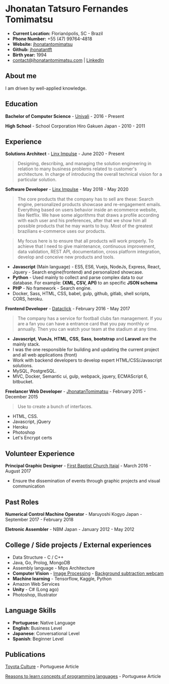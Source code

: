 # Jhonatan Tatsuro Fernandes Tomimatsu

- **Current Location:** Florianópolis, SC - Brazil
- **Phone Number:** +55 (47) 99764-4818
- **Website:** [jhonatantomimatsu](http://jhonatantomimatsu.com)
- **Github:** [jhonatantft](https://github.com/jhonatantft)
- **Birth year:** 1994
- contact@jhonatantomimatsu.com | [LinkedIn](https://www.linkedin.com/in/jhonatantomimatsu/)

## About me
I am driven by well-applied knowledge.

## Education
**Bachelor of Computer Science** - [Univali](https://www.univali.br/) - 2016 - Present

**High School** - School Corporation Hiro Gakuen Japan - 2010 - 2011

## Experience
**Solutions Architect** -  [Linx Impulse](https://www.linx.com.br/transformacao-digital/linx-impulse/) - June 2020 - Present
> Designing, describing, and managing the solution engineering in relation to many business problems related to customer's architecture. In charge of introducing the overall technical vision for a particular solution.

**Software Developer** -  [Linx Impulse](https://www.linx.com.br/transformacao-digital/linx-impulse/) - May 2018 - May 2020
> The core products that the company has to sell are these: Search engine, personalized products showcase and re-engagement emails. Everything based on users behavior inside an ecommerce website, like Netflix. We have some algorithms that draws a profile according with each user and his preferences, after that we show him all possible products that he may wants to buy. Most of the greatest brazilians e-commerce uses our products.

> My focus here is to ensure that all products will work properly. To achieve that I need to give maintenance, continuous improvement, data validation, REST API, documentation, cross platform integration, develop and conceive new products and tools.
- **Javascript** (Main language) - ES5, ES6, Vuejs, NodeJs, Express, React, Jquery - Search engine(frontend) and personalized showcase.
- **Python** - Used mainly to collect and parse complex data to our database. For example: **(XML, CSV, API)** to an specific **JSON schema**
- **PHP** - No framework - Search engine.
- Docker, Sass, HTML, CSS, babel, gulp, github, gitlab, shell scripts, CORS, heroku.

**Frontend Developer** -  [Dataclick](https://dataclick.com.br/) - February 2016 - May 2017
> The company has a service for football clubs fan management. If you are a fan you can have a entrance card that you pay monthly or annually. Then you can watch your team at the stadium at any time.
- **Javascript**, **VueJs**, **HTML**, **CSS**, **Sass**, **bootstrap** and **Laravel** are the mainly stack.
- I was the one responsible for building and updating the current project and all web applications (front)
- Work with backend developers to develop expert HTML/CSS/Javascript solutions.
- MySQL, PostgreSQL.
- MVC, Docker, Semantic ui, gulp, webpack, jquery, ECMAScript 6, bitbucket.

**Freelancer Web Developer** -  [JhonatanTomimatsu](http://jhonatantomimatsu.com) - February 2015 - December 2015
> Use to create a bunch of interfaces.
- HTML, CSS.
- Javascript, jQuery
- Heroku
- Photoshop
- Let's Encrypt certs

## Volunteer Experience

**Principal Graphic Designer** - [First Baptist Church Itajaí](https://www.facebook.com/PibItajai) - March 2016 - August 2017
- Ensure the dissemination of events through graphic projects and visual communication

## Past Roles
**Numerical Control Machine Operator** - Maruyoshi Kogyo Japan - September 2017 - February 2018

**Eletronic Assembler** - NBM Japan - January 2012 - May 2012 

## College / Side projects / External experiences
- Data Structure - C / C++
- Java, Go, Prolog, MongoDB
- Assembly language - Mips Architecture
- **Computer Vision** - [Image Processing](https://github.com/jhonatantft/digital-image-processing) - [Background subtraction webcam](https://github.com/jhonatantft/background-subtraction-webcam)
- **Machine learning** - Tensorflow, Kaggle, Python
- Amazon Web Services
- **Unity** - C# (Long ago)
- Photoshop, Illustrator

## Language Skills
- **Portuguese**: Native Language
- **English**: Business Level
- **Japanese**: Conversational Level
- **Spanish**: Beginner Level

## Publications
[Toyota Culture](https://medium.com/@jhonatan.tft/a-cultura-toyota-e9b5d20d3d9d?source=friends_link&amp;sk=40031887f71224d0d0a91ef0892edd2e) - Portuguese Article

[Reasons to learn concepts of programming languages](https://link.medium.com/DfKTkeI0QU) - Portuguese Article
